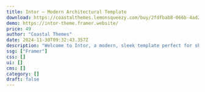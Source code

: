 ```yaml
---
title: Intor — Modern Architectural Template
download: https://coastalthemes.lemonsqueezy.com/buy/2fdfbab8-066b-4ad2-b256-855c78273cd9
demo: https://intor-theme.framer.website/
price: 49
author: "Coastal Themes"
date: 2024-11-30T09:32:43.357Z
description: "Welcome to Intor, a modern, sleek template perfect for showcasing your interior or architectural studio."
ssg: ["Framer"]
css: []
ui: []
cms: []
category: []
draft: false
---
```

